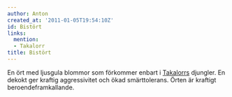 ```yaml
---
author: Anton
created_at: '2011-01-05T19:54:10Z'
id: Bistört
links:
  mention:
  - Takalorr
title: Bistört
---
```


En ört med ljusgula blommor som förkommer enbart i [Takalorrs] djungler. En dekokt ger kraftig
aggressivitet och ökad smärttolerans. Örten är kraftigt beroendeframkallande.

  [Takalorrs]: Takalorr
